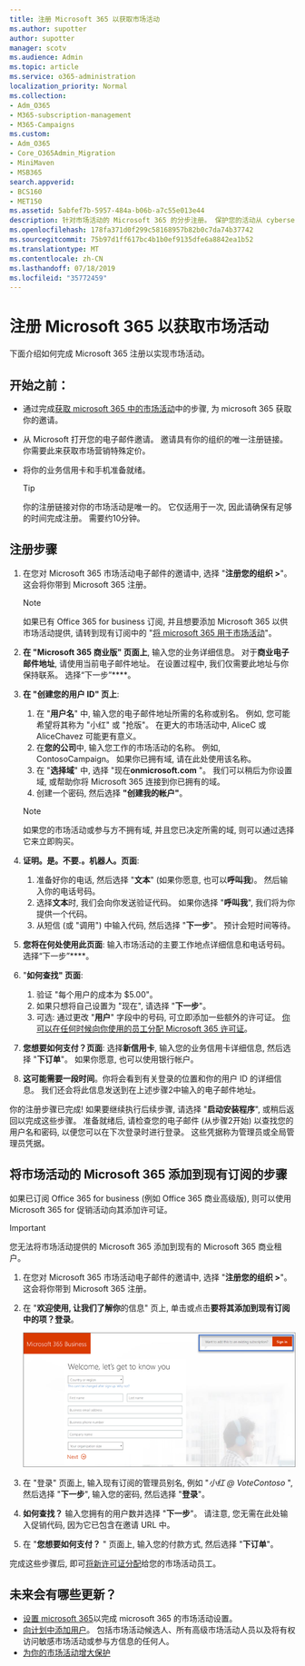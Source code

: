```yaml
---
title: 注册 Microsoft 365 以获取市场活动
ms.author: supotter
author: supotter
manager: scotv
ms.audience: Admin
ms.topic: article
ms.service: o365-administration
localization_priority: Normal
ms.collection:
- Adm_O365
- M365-subscription-management
- M365-Campaigns
ms.custom:
- Adm_O365
- Core_O365Admin_Migration
- MiniMaven
- MSB365
search.appverid:
- BCS160
- MET150
ms.assetid: 5abfef7b-5957-484a-b06b-a7c55e013e44
description: 针对市场活动的 Microsoft 365 的分步注册。 保护您的活动从 cybersecurity 威胁到电子邮件、数据和通信。
ms.openlocfilehash: 178fa371d0f299c58168957b82b0c7da74b37742
ms.sourcegitcommit: 75b97d1ff617bc4b1b0ef9135dfe6a8842ea1b52
ms.translationtype: MT
ms.contentlocale: zh-CN
ms.lasthandoff: 07/18/2019
ms.locfileid: "35772459"
---
```

# <a name="sign-up-for-microsoft-365-for-campaigns"></a>注册 Microsoft 365 以获取市场活动 

下面介绍如何完成 Microsoft 365 注册以实现市场活动。

## <a name="before-you-start"></a>开始之前： 
- 通过完成[获取 microsoft 365 中的市场活动](get-microsoft-365-campaigns.md#get-microsoft-365-for-campaigns)中的步骤, 为 microsoft 365 获取你的邀请。 
- 从 Microsoft 打开您的电子邮件邀请。 邀请具有你的组织的唯一注册链接。 你需要此来获取市场营销特殊定价。
- 将你的业务信用卡和手机准备就绪。 

    > [!TIP]
    > 你的注册链接对你的市场活动是唯一的。 它仅适用于一次, 因此请确保有足够的时间完成注册。 需要约10分钟。 

## <a name="steps-to-sign-up"></a>注册步骤

1. 在您对 Microsoft 365 市场活动电子邮件的邀请中, 选择 "**注册您的组织 >**"。 这会将你带到 Microsoft 365 注册。
    > [!NOTE]
    > 如果已有 Office 365 for business 订阅, 并且想要添加 Microsoft 365 以供市场活动提供, 请转到现有订阅中的 "[将 microsoft 365 用于市场活动](#steps-to-add-microsoft-365-for-campaigns-to-an-existing-subscription)"。
1. **在 "Microsoft 365 商业版" 页面上**, 输入您的业务详细信息。 对于**商业电子邮件地址**, 请使用当前电子邮件地址。 在设置过程中, 我们仅需要此地址与你保持联系。 选择“下一步”****。
1. **在 "创建您的用户 ID" 页上**:
    1. 在 "**用户名**" 中, 输入您的电子邮件地址所需的名称或别名。 例如, 您可能希望将其称为 "小红" 或 "抢版"。 在更大的市场活动中, AliceC 或 AliceChavez 可能更有意义。
    2. 在**您的公司**中, 输入您工作的市场活动的名称。 例如, ContosoCampaign。 如果你已拥有域, 请在此处使用该名称。 
    3. 在 "**选择域**" 中, 选择 "现在**onmicrosoft.com** "。 我们可以稍后为你设置域, 或帮助你将 Microsoft 365 连接到你已拥有的域。
    4. 创建一个密码, 然后选择 **"创建我的帐户"**。 
    > [!NOTE]
    > 如果您的市场活动或参与方不拥有域, 并且您已决定所需的域, 则可以通过选择它来立即购买。

4. **证明。是。不要.。机器人。页面**:
    1. 准备好你的电话, 然后选择 "**文本**" (如果你愿意, 也可以**呼叫我**)。 然后输入你的电话号码。 
    2. 选择**文本**时, 我们会向你发送验证代码。 如果你选择 "**呼叫我**", 我们将为你提供一个代码。
    3. 从短信 (或 "调用") 中输入代码, 然后选择 "**下一步**"。 预计会短时间等待。 
5. **您将在何处使用此页面**: 输入市场活动的主要工作地点详细信息和电话号码。 选择“下一步”****。
6. "**如何查找" 页面**:
    1. 验证 "每个用户的成本为 $5.00"。 
    2. 如果只想将自己设置为 "现在", 请选择 "**下一步**"。 
    3. 可选: 通过更改 "**用户**" 字段中的号码, 可立即添加一些额外的许可证。 [你可以在任何时候向你使用的员工分配 Microsoft 365 许可证](../business/add-users-m365b.md?toc=/microsoft-365/campaigns/toc.json)。
7. **您想要如何支付？页面**: 选择**新信用卡**, 输入您的业务信用卡详细信息, 然后选择 "**下订单**"。 如果你愿意, 也可以使用银行帐户。
8. **这可能需要一段时间**。你将会看到有关登录的位置和你的用户 ID 的详细信息。 我们还会将此信息发送到在上述步骤2中输入的电子邮件地址。

你的注册步骤已完成! 如果要继续执行后续步骤, 请选择 "**启动安装程序**", 或稍后返回以完成这些步骤。 准备就绪后, 请检查您的电子邮件 (从步骤2开始) 以查找您的用户名和密码, 以便您可以在下次登录时进行登录。 这些凭据称为管理员或全局管理员凭据。

## <a name="steps-to-add-microsoft-365-for-campaigns-to-an-existing-subscription"></a>将市场活动的 Microsoft 365 添加到现有订阅的步骤

如果已订阅 Office 365 for business (例如 Office 365 商业高级版), 则可以使用 Microsoft 365 for 促销活动向其添加许可证。
> [!IMPORTANT]
> 您无法将市场活动提供的 Microsoft 365 添加到现有的 Microsoft 365 商业租户。

1. 在您对 Microsoft 365 市场活动电子邮件的邀请中, 选择 "**注册您的组织 >**"。 这会将你带到 Microsoft 365 注册。
2. 在 "**欢迎使用, 让我们了解你**的信息" 页上, 单击或点击**要将其添加到现有订阅中的项？登录**。
    
    ![选择右上角的 "登录"。](media/addtoexisting.png)
3. 在 "登录" 页面上, 输入现有订阅的管理员别名, 例如 "*小红 @ VoteContoso<span></span>* ", 然后选择 "**下一步**", 输入您的密码, 然后选择 "**登录**"。
4. **如何查找？** 输入您拥有的用户数并选择 "**下一步**"。 请注意, 您无需在此处输入促销代码, 因为它已包含在邀请 URL 中。
5. 在 "**您想要如何支付？** " 页面上, 输入您的付款方式, 然后选择 "**下订单**"。

完成这些步骤后, 即可[将新许可证分配](https://docs.microsoft.com/office365/admin/subscriptions-and-billing/assign-licenses-to-users?view=o365-worldwide)给您的市场活动员工。 


## <a name="whats-next"></a>未来会有哪些更新？
- [设置 microsoft 365](../business/set-up.md?toc=/microsoft-365/campaigns/toc.json)以完成 microsoft 365 的市场活动设置。 
- [向计划中添加用户](../business/add-users-m365b.md?toc=/microsoft-365/campaigns/toc.json)。 包括市场活动候选人、所有高级市场活动人员以及将有权访问敏感市场活动或参与方信息的任何人。
- [为你的市场活动增大保护](m365-campaigns-security-overview.md)



